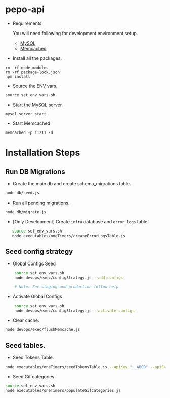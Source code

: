 # pepo-api

* Requirements
    
    You will need following for development environment setup.
    - [MySQL](https://www.mysql.com/downloads/)
    - [Memcached](https://memcached.org/)

* Install all the packages.
```
rm -rf node_modules
rm -rf package-lock.json
npm install
```

* Source the ENV vars.
```
source set_env_vars.sh
```

* Start the MySQL server.
```
mysql.server start
```

* Start Memcached
```
memcached -p 11211 -d
```

# Installation Steps

## Run DB Migrations

* Create the main db and create schema_migrations table.
```bash
node db/seed.js
```

* Run all pending migrations.
```bash
node db/migrate.js
```

* [Only Development] Create `infra` database and `error_logs` table.
```bash
   source set_env_vars.sh
   node executables/oneTimers/createErrorLogsTable.js
```

## Seed config strategy

* Global Configs Seed
```bash
    source set_env_vars.sh
    node devops/exec/configStrategy.js --add-configs

    # Note: For staging and production follow help
```

* Activate Global Configs
```bash
    source set_env_vars.sh
    node devops/exec/configStrategy.js --activate-configs
```

* Clear cache.
```bash
node devops/exec/flushMemcache.js
```

## Seed tables.

* Seed Tokens Table.
```bash
node executables/oneTimers/seedTokensTable.js --apiKey "__ABCD" --apiSecret "__WXYZ"
```

* Seed Gif categories
```bash
source set_env_vars.sh
node executables/oneTimers/populateGifCategories.js
```